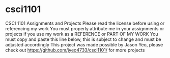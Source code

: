 # csci1101
CSCI 1101 Assignments and Projects
Please read the license before using or referencing my work
You must properly attribute me in your assignments or projects if you use my work as a REFERENCE or PART OF MY WORK
You must copy and paste this line below, this is subject to change and must be adjusted accordingly
This project was made possible by Jason Yeo, please check out https://github.com/jyeo4733/csci1101/ for more projects
